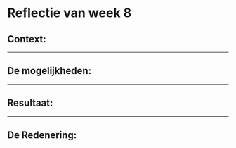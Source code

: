 # Reflectie van week 8

## Context:

___
## De mogelijkheden:

____
## Resultaat:

___
## De Redenering:

